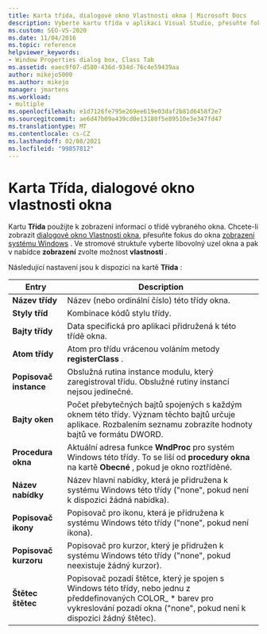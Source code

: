```yaml
---
title: Karta třída, dialogové okno Vlastnosti okna | Microsoft Docs
description: Vyberte kartu třída v aplikaci Visual Studio, přesuňte fokus na okno zobrazení systému Windows, vyberte uzel okna a zvolte možnost Zobrazit > vlastnosti. zobrazí se dialogové okno Vlastnosti okna.
ms.custom: SEO-VS-2020
ms.date: 11/04/2016
ms.topic: reference
helpviewer_keywords:
- Window Properties dialog box, Class Tab
ms.assetid: eaec9f07-d580-436d-934d-76c4e59439aa
author: mikejo5000
ms.author: mikejo
manager: jmartens
ms.workload:
- multiple
ms.openlocfilehash: e1d7126fe795e269ee619e03daf2b81d6458f2e7
ms.sourcegitcommit: ae6d47b09a439cd0e13180f5e89510e3e347fd47
ms.translationtype: MT
ms.contentlocale: cs-CZ
ms.lasthandoff: 02/08/2021
ms.locfileid: "99857812"
---
```

# <a name="class-tab-window-properties-dialog-box"></a>Karta Třída, dialogové okno vlastnosti okna
Kartu **Třída** použijte k zobrazení informací o třídě vybraného okna. Chcete-li zobrazit [dialogové okno Vlastnosti okna](../debugger/window-properties-dialog-box.md), přesuňte fokus do okna [zobrazení systému Windows](../debugger/windows-view.md) . Ve stromové struktuře vyberte libovolný uzel okna a pak v nabídce **zobrazení** zvolte možnost **vlastnosti** .

 Následující nastavení jsou k dispozici na kartě **Třída** :

|Entry|Description|
|-----------|-----------------|
|**Název třídy**|Název (nebo ordinální číslo) této třídy okna.|
|**Styly tříd**|Kombinace kódů stylu třídy.|
|**Bajty třídy**|Data specifická pro aplikaci přidružená k této třídě okna.|
|**Atom třídy**|Atom pro třídu vrácenou voláním metody **registerClass** .|
|**Popisovač instance**|Obslužná rutina instance modulu, který zaregistroval třídu. Obslužné rutiny instancí nejsou jedinečné.|
|**Bajty oken**|Počet přebytečných bajtů spojených s každým oknem této třídy. Význam těchto bajtů určuje aplikace. Rozbalením seznamu zobrazíte hodnoty bajtů ve formátu DWORD.|
|**Procedura okna**|Aktuální adresa funkce **WndProc** pro systém Windows této třídy. To se liší od **procedury okna** na kartě **Obecné** , pokud je okno roztříděné.|
|**Název nabídky**|Název hlavní nabídky, která je přidružena k systému Windows této třídy ("none", pokud není k dispozici žádná nabídka).|
|**Popisovač ikony**|Popisovač pro ikonu, která je přidružena k systému Windows této třídy ("none", pokud není ikona).|
|**Popisovač kurzoru**|Popisovač pro kurzor, který je přidružen k systému Windows této třídy ("none", pokud neexistuje žádný kurzor).|
|**Štětec štětec**|Popisovač pozadí štětce, který je spojen s Windows této třídy, nebo jednu z předdefinovaných COLOR_ * barev pro vykreslování pozadí okna ("none", pokud není k dispozici žádný štětec).|